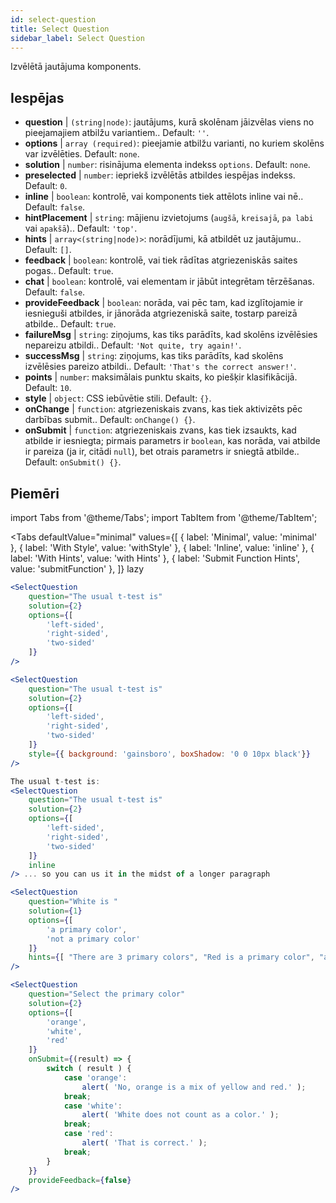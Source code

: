 ```yaml
---
id: select-question 
title: Select Question
sidebar_label: Select Question
---
```


Izvēlētā jautājuma komponents.

## Iespējas

* __question__ | `(string|node)`: jautājums, kurā skolēnam jāizvēlas viens no pieejamajiem atbilžu variantiem.. Default: `''`.
* __options__ | `array (required)`: pieejamie atbilžu varianti, no kuriem skolēns var izvēlēties. Default: `none`.
* __solution__ | `number`: risinājuma elementa indekss `options`. Default: `none`.
* __preselected__ | `number`: iepriekš izvēlētās atbildes iespējas indekss. Default: `0`.
* __inline__ | `boolean`: kontrolē, vai komponents tiek attēlots inline vai nē.. Default: `false`.
* __hintPlacement__ | `string`: mājienu izvietojums (`augšā`, `kreisajā`, `pa labi` vai `apakšā`).. Default: `'top'`.
* __hints__ | `array<(string|node)>`: norādījumi, kā atbildēt uz jautājumu.. Default: `[]`.
* __feedback__ | `boolean`: kontrolē, vai tiek rādītas atgriezeniskās saites pogas.. Default: `true`.
* __chat__ | `boolean`: kontrolē, vai elementam ir jābūt integrētam tērzēšanas. Default: `false`.
* __provideFeedback__ | `boolean`: norāda, vai pēc tam, kad izglītojamie ir iesnieguši atbildes, ir jānorāda atgriezeniskā saite, tostarp pareizā atbilde.. Default: `true`.
* __failureMsg__ | `string`: ziņojums, kas tiks parādīts, kad skolēns izvēlēsies nepareizu atbildi.. Default: `'Not quite, try again!'`.
* __successMsg__ | `string`: ziņojums, kas tiks parādīts, kad skolēns izvēlēsies pareizo atbildi.. Default: `'That's the correct answer!'`.
* __points__ | `number`: maksimālais punktu skaits, ko piešķir klasifikācijā. Default: `10`.
* __style__ | `object`: CSS iebūvētie stili. Default: `{}`.
* __onChange__ | `function`: atgriezeniskais zvans, kas tiek aktivizēts pēc darbības submit.. Default: `onChange() {}`.
* __onSubmit__ | `function`: atgriezeniskais zvans, kas tiek izsaukts, kad atbilde ir iesniegta; pirmais parametrs ir `boolean`, kas norāda, vai atbilde ir pareiza (ja ir, citādi `null`), bet otrais parametrs ir sniegtā atbilde.. Default: `onSubmit() {}`.


## Piemēri

import Tabs from '@theme/Tabs';
import TabItem from '@theme/TabItem';

<Tabs
    defaultValue="minimal"
    values={[
        { label: 'Minimal', value: 'minimal' },
        { label: 'With Style', value: 'withStyle' },
        { label: 'Inline', value: 'inline' },
        { label: 'With Hints', value: 'with Hints' },
        { label: 'Submit Function Hints', value: 'submitFunction' },
    ]}
    lazy
>

<TabItem value="minimal">

```jsx live
<SelectQuestion
    question="The usual t-test is"
    solution={2}
    options={[
        'left-sided',
        'right-sided',
        'two-sided'
    ]}
/>
```
</TabItem>

<TabItem value="withStyle">

```jsx live
<SelectQuestion
    question="The usual t-test is"
    solution={2}
    options={[
        'left-sided',
        'right-sided',
        'two-sided'
    ]}
    style={{ background: 'gainsboro', boxShadow: '0 0 10px black'}}
/>
```
</TabItem>

<TabItem value="inline">

```jsx live
The usual t-test is:
<SelectQuestion
    question="The usual t-test is"
    solution={2}
    options={[
        'left-sided',
        'right-sided',
        'two-sided'
    ]}
    inline
/> ... so you can us it in the midst of a longer paragraph
```
</TabItem>

<TabItem value="withHints">

```jsx live
<SelectQuestion
    question="White is "
    solution={1}
    options={[
        'a primary color',
        'not a primary color'
    ]}
    hints={[ "There are 3 primary colors", "Red is a primary color", "and so is yellow" ]}
/>
```
</TabItem>

<TabItem value="submitFunction">

```jsx live
<SelectQuestion
    question="Select the primary color"
    solution={2}
    options={[
        'orange',
        'white',
        'red'
    ]}
    onSubmit={(result) => {
        switch ( result ) {
            case 'orange':
                alert( 'No, orange is a mix of yellow and red.' );
            break;
            case 'white':
                alert( 'White does not count as a color.' );
            break;
            case 'red':
                alert( 'That is correct.' );
            break;
        }
    }}
    provideFeedback={false}
/> 
```
</TabItem>

</Tabs>

